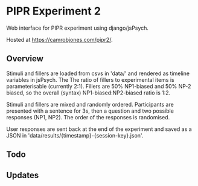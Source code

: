 
# PIPR Experiment 2

Web interface for PIPR experiment using django/jsPsych.

Hosted at https://camrobjones.com/pipr2/.

## Overview

Stimuli and fillers are loaded from csvs in 'data/' and rendered as timeline variables in jsPsych. The The ratio of fillers to experimental items is parameterisable (currently 2:1). Fillers are 50% NP1-biased and 50% NP-2 biased, so the overall (syntax) NP1-biased:NP2-biased ratio is 1:2.

Stimuli and fillers are mixed and randomly ordered. Participants are presented with a sentence for 3s, then a question and two possible responses (NP1, NP2). The order of the responses is randomised.

User responses are sent back at the end of the experiment and saved as a JSON in 'data/results/{timestamp}-{session-key}.json'.

## Todo

## Updates
